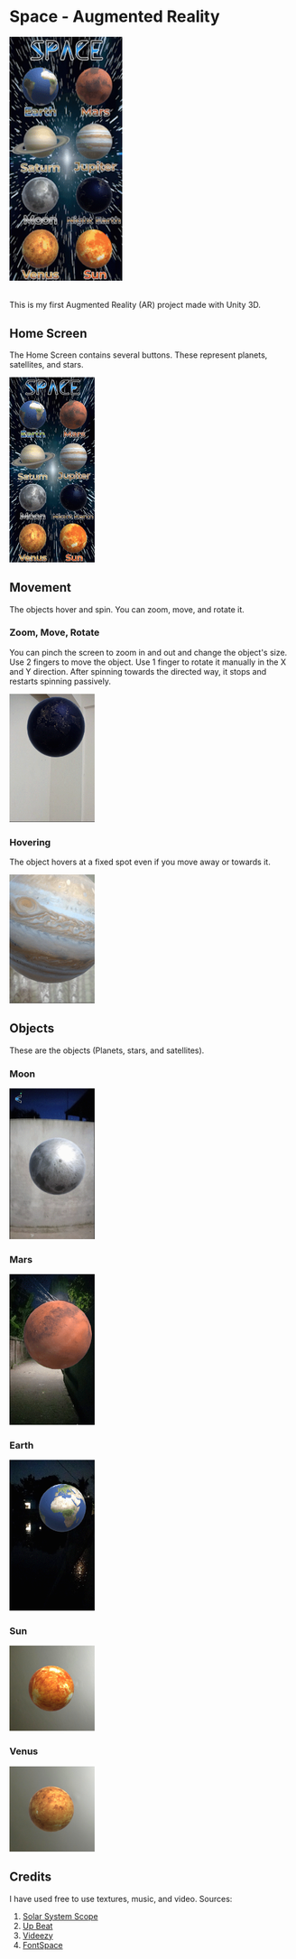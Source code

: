 # Space - Augmented Reality

<div align="left">
  <img src="GitHub/Space.gif" alt="Space Video" width="200" />
  <br>
</div>

<br/>

This is my first Augmented Reality (AR) project made with Unity 3D.


## Home Screen
The Home Screen contains several buttons. These represent planets, satellites, and stars.

<div align="left">
  <img src="GitHub/HomeScreen.gif" alt="HomeScreen" width="30%" />
  <br>
</div>

## Movement
The objects hover and spin. You can zoom, move, and rotate it. 

### Zoom, Move, Rotate
You can pinch the screen to zoom in and out and change the object's size.
Use 2 fingers to move the object. Use 1 finger to rotate it manually in the X and Y direction.
After spinning towards the directed way, it stops and restarts spinning passively. 

<div align="left">
  <img src="GitHub/ZoomMoveRotate.gif" alt="ZoomMoveRotate" width="30%" />
  <br>
</div>

### Hovering
The object hovers at a fixed spot even if you move away or towards it.
<div align="left">
  <img src="GitHub/Moving.gif" alt="Moving" width="30%" />
  <br>
</div>

## Objects
These are the objects (Planets, stars, and satellites).

### Moon
<div align="left">
  <img src="GitHub/Moon.gif" alt="Moon" width="30%" />
  <br>
</div>

### Mars
<div align="left">
  <img src="GitHub/Mars.gif" alt="Mars" width="30%" />
  <br>
</div>

### Earth
<div align="left">
  <img src="GitHub/Earth.gif" alt="Earth" width="30%" />
  <br>
</div>

### Sun
<div align="left">
  <img src="GitHub/Sun.jpg" alt="Sun" width="30%" />
  <br>
</div>

### Venus
<div align="left">
  <img src="GitHub/Venus.jpg" alt="Venus" width="30%" />
  <br>
</div>


## Credits
I have used free to use textures, music, and video. Sources:
1. <a href="https://www.solarsystemscope.com/textures/">Solar System Scope</a> <br>
2. <a href="https://uppbeat.io/">Up Beat</a> <br>
3. <a href="https://www.videezy.com/">Videezy</a> <br>
4. <a href="https://www.fontspace.com//">FontSpace</a> <br>
